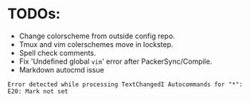 # TODOs:
* Change colorscheme from outside config repo.
* Tmux and vim colerschemes move in lockstep.
* Spell check comments.
* Fix 'Undefined global `vim`' error after PackerSync/Compile.
* Markdown autocmd issue
```
Error detected while processing TextChangedI Autocommands for "*":
E20: Mark not set
```
